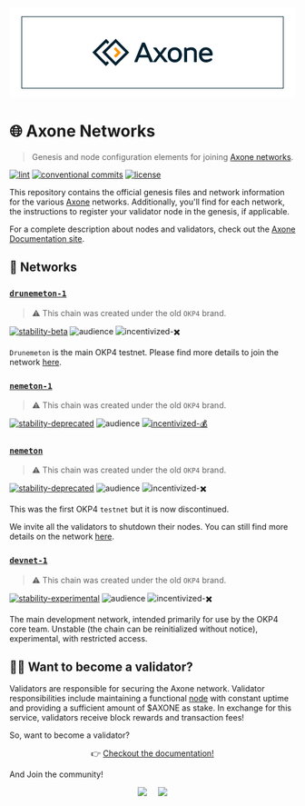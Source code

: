 [![axone github banner](https://raw.githubusercontent.com/axone-protocol/.github/main/profile/static/axone-banner.png)](https://axone.xyz)

# 🌐 Axone Networks

> Genesis and node configuration elements for joining [Axone networks](https://docs.axone.xyz/docs/nodes/introduction).

[![lint](https://img.shields.io/github/actions/workflow/status/axone-protocol/networks/lint.yml?label=Lint&style=for-the-badge&logo=github)](https://github.com/axone-protocol/networks/actions/workflows/lint.yml)
[![conventional commits](https://img.shields.io/badge/Conventional%20Commits-1.0.0-yellow.svg?style=for-the-badge&logo=conventionalcommits)](https://conventionalcommits.org)
[![license](https://img.shields.io/badge/License-BSD_3--Clause-blue.svg?style=for-the-badge)](https://opensource.org/licenses/BSD-3-Clause)

This repository contains the official genesis files and network information for the various [Axone](https://axone.xyz) networks. Additionally, you'll find for each network, the instructions to register your validator node in the genesis, if applicable.

For a complete description about nodes and validators, check out the [Axone Documentation site](https://docs.axone.xyz/docs/nodes/introduction).

## 🔗 Networks

### [`drunemeton-1`](./chains/drunemeton-1/README.md)

> :warning: This chain was created under the old `OKP4` brand.

[![stability-beta](https://img.shields.io/badge/stability-beta-33bbff.svg)](https://github.com/mkenney/software-guides/blob/master/STABILITY-BADGES.md#beta) ![audience](https://img.shields.io/badge/audience-public-white.svg) ![incentivized-✖️](https://img.shields.io/badge/incentivized-✖️-29220A.svg)

`Drunemeton` is the main OKP4 testnet. Please find more details to join the network [here](chains/drunemeton-1/).

### [`nemeton-1`](./chains/nemeton-1/README.md)

> :warning: This chain was created under the old `OKP4` brand.

[![stability-deprecated](https://img.shields.io/badge/stability-deprecated-922b21.svg)](https://github.com/mkenney/software-guides/blob/master/STABILITY-BADGES.md#deprecated) ![audience](https://img.shields.io/badge/audience-public-white.svg) [![incentivized-💰](https://img.shields.io/badge/incentivized-💰-29220A.svg)](https://nemeton.okp4.network/)

### [`nemeton`](./chains/nemeton/README.md)

> :warning: This chain was created under the old `OKP4` brand.

[![stability-deprecated](https://img.shields.io/badge/stability-deprecated-922b21.svg)](https://github.com/mkenney/software-guides/blob/master/STABILITY-BADGES.md#deprecated) ![audience](https://img.shields.io/badge/audience-public-white.svg) ![incentivized-✖️](https://img.shields.io/badge/incentivized-✖️-29220A.svg)

This was the first OKP4 `testnet` but it is now discontinued.

We invite all the validators to shutdown their nodes. You can still find more details on the network [here](chains/nemeton/).

### [`devnet-1`](./chains/devnet-1/README.md)

> :warning: This chain was created under the old `OKP4` brand.

[![stability-experimental](https://img.shields.io/badge/stability-experimental-orange.svg)](https://github.com/mkenney/software-guides/blob/master/STABILITY-BADGES.md#experimental) ![audience](https://img.shields.io/badge/audience-restricted-orange.svg) ![incentivized-✖️](https://img.shields.io/badge/incentivized-✖️-29220A.svg)

The main development network, intended primarily for use by the OKP4 core team. Unstable (the chain can be reinitialized without notice), experimental, with restricted access.

## 👨‍⚖️ Want to become a validator?

Validators are responsible for securing the Axone network. Validator responsibilities include maintaining a functional [node](https://docs.axone.xyz/docs/nodes/run-node) with constant uptime and providing a sufficient amount of $AXONE as stake. In exchange for this service, validators receive block rewards and transaction fees!

So, want to become a validator?

<p align="center">👉 <a href="https://docs.axone.xyz/docs/nodes/introduction">Checkout the documentation!</a></p>

And Join the community!

<p align="center">
  <a href="https://discord.gg/axone"><img src="/docs/discord.svg" width="64" /></a>
  &nbsp; &nbsp;
  <a href="https://t.me/okp4network"><img src="/docs/telegram.svg" width="64" /></a>
</p>
